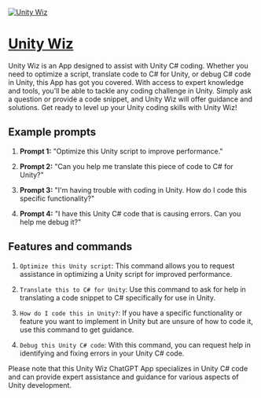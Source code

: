 [![Unity Wiz](https://files.oaiusercontent.com/file-p79EAeZpC6pbL0emMZXc5CHU?se=2123-10-16T19%3A53%3A54Z&sp=r&sv=2021-08-06&sr=b&rscc=max-age%3D31536000%2C%20immutable&rscd=attachment%3B%20filename%3D1515762.png&sig=fOSDo83SCVbstnsA/UlKhHBAu7lIvVtFoEjDhlnoUgI%3D)](https://chat.openai.com/g/g-eTWblhqZO-unity-wiz)

# [Unity Wiz](https://chat.openai.com/g/g-eTWblhqZO-unity-wiz)

Unity Wiz is an App designed to assist with Unity C# coding. Whether you need to optimize a script, translate code to C# for Unity, or debug C# code in Unity, this App has got you covered. With access to expert knowledge and tools, you'll be able to tackle any coding challenge in Unity. Simply ask a question or provide a code snippet, and Unity Wiz will offer guidance and solutions. Get ready to level up your Unity coding skills with Unity Wiz!

## Example prompts

1. **Prompt 1:** "Optimize this Unity script to improve performance."

2. **Prompt 2:** "Can you help me translate this piece of code to C# for Unity?"

3. **Prompt 3:** "I'm having trouble with coding in Unity. How do I code this specific functionality?"

4. **Prompt 4:** "I have this Unity C# code that is causing errors. Can you help me debug it?"

## Features and commands

1. `Optimize this Unity script`: This command allows you to request assistance in optimizing a Unity script for improved performance.

2. `Translate this to C# for Unity`: Use this command to ask for help in translating a code snippet to C# specifically for use in Unity.

3. `How do I code this in Unity?`: If you have a specific functionality or feature you want to implement in Unity but are unsure of how to code it, use this command to get guidance.

4. `Debug this Unity C# code`: With this command, you can request help in identifying and fixing errors in your Unity C# code.

Please note that this Unity Wiz ChatGPT App specializes in Unity C# code and can provide expert assistance and guidance for various aspects of Unity development.